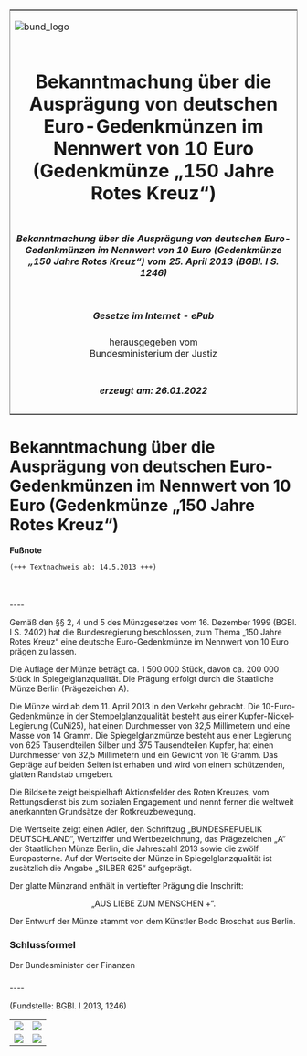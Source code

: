 <span id="DECKBLATT.html"></span>

<table border="0" frame="border" width="100%">

<tr valign="top">

<td align="left">

![bund\_logo](BfJ_2021_Web_de_de.gif)

</td>

<td align="right">

 

</td>

</tr>

<tr align="center" valign="middle">

<td colspan="2">

# Bekanntmachung über die Ausprägung von deutschen Euro-Gedenkmünzen im Nennwert von 10 Euro (Gedenkmünze „150 Jahre Rotes Kreuz“)

</td>

</tr>

<tr align="center" valign="middle">

<td colspan="2">

##### Bekanntmachung über die Ausprägung von deutschen Euro-Gedenkmünzen im Nennwert von 10 Euro (Gedenkmünze „150 Jahre Rotes Kreuz“) vom 25. April 2013 (BGBl. I S. 1246)

</td>

</tr>

<tr align="center" valign="middle">

<td colspan="2">

  
  

##### Gesetze im Internet - ePub  
  
herausgegeben vom  
Bundesministerium der Justiz

</td>

</tr>

<tr align="center" valign="bottom">

<td colspan="2">

  
  

##### erzeugt am: 26.01.2022

</td>

</tr>

</table>

<span id="BJNR124600013.html"></span>

# Bekanntmachung über die Ausprägung von deutschen Euro-Gedenkmünzen im Nennwert von 10 Euro (Gedenkmünze „150 Jahre Rotes Kreuz“)

<div>

  
**Fußnote**

<div class="jnhtml">

<div>

<div class="jurAbsatz">

  

``` 
(+++ Textnachweis ab: 14.5.2013 +++)

 
```

</div>

</div>

</div>

</div>

<span id="BJNR124600013BJNE000100000.html"></span>

###   
\----

<div>

<div class="jnhtml">

<div>

<div class="jurAbsatz">

Gemäß den §§ 2, 4 und 5 des Münzgesetzes vom 16. Dezember 1999 (BGBl. I
S. 2402) hat die Bundesregierung beschlossen, zum Thema „150 Jahre Rotes
Kreuz“ eine deutsche Euro-Gedenkmünze im Nennwert von 10 Euro prägen zu
lassen.

</div>

<div class="jurAbsatz">

Die Auflage der Münze beträgt ca. 1 500 000 Stück, davon ca. 200 000
Stück in Spiegelglanzqualität. Die Prägung erfolgt durch die Staatliche
Münze Berlin (Prägezeichen A).

</div>

<div class="jurAbsatz">

Die Münze wird ab dem 11. April 2013 in den Verkehr gebracht. Die
10-Euro-Gedenkmünze in der Stempelglanzqualität besteht aus einer
Kupfer-Nickel-Legierung (CuNi25), hat einen Durchmesser von 32,5
Millimetern und eine Masse von 14 Gramm. Die Spiegelglanzmünze besteht
aus einer Legierung von 625 Tausendteilen Silber und 375 Tausendteilen
Kupfer, hat einen Durchmesser von 32,5 Millimetern und ein Gewicht von
16 Gramm. Das Gepräge auf beiden Seiten ist erhaben und wird von einem
schützenden, glatten Randstab umgeben.

</div>

<div class="jurAbsatz">

Die Bildseite zeigt beispielhaft Aktionsfelder des Roten Kreuzes, vom
Rettungsdienst bis zum sozialen Engagement und nennt ferner die weltweit
anerkannten Grundsätze der Rotkreuzbewegung.

</div>

<div class="jurAbsatz">

Die Wertseite zeigt einen Adler, den Schriftzug „BUNDESREPUBLIK
DEUTSCHLAND“, Wertziffer und Wertbezeichnung, das Prägezeichen „A“ der
Staatlichen Münze Berlin, die Jahreszahl 2013 sowie die zwölf
Europasterne. Auf der Wertseite der Münze in Spiegelglanzqualität ist
zusätzlich die Angabe „SILBER 625“ aufgeprägt.

</div>

<div class="jurAbsatz">

Der glatte Münzrand enthält in vertiefter Prägung die Inschrift:

</div>

<div class="jurAbsatz" style="text-align:center;">

„AUS LIEBE ZUM MENSCHEN +“.

</div>

<div class="jurAbsatz">

Der Entwurf der Münze stammt von dem Künstler Bodo Broschat aus Berlin.

</div>

</div>

</div>

</div>

<span id="BJNR124600013BJNE000200000.html"></span>

### Schlussformel  

<div>

<div class="jnhtml">

<div>

<div class="jurAbsatz">

<span class="SP">Der Bundesminister der Finanzen</span>

</div>

</div>

</div>

</div>

<span id="BJNR124600013BJNE000300000.html"></span>

###   
\----

<div>

<div class="jnhtml">

<div>

<div class="jurAbsatz">

<div class="kommentar_Fundstelle">

(Fundstelle: BGBl. I 2013, 1246)

</div>

</div>

  
  

|                                   |                                   |
| :-------------------------------: | :-------------------------------: |
| ![](bgbl1_2013_j1246-1_0010.jpeg) | ![](bgbl1_2013_j1246-1_0020.jpeg) |
| ![](bgbl1_2013_j1246-1_0030.jpeg) | ![](bgbl1_2013_j1246-1_0040.jpeg) |

</div>

</div>

</div>
